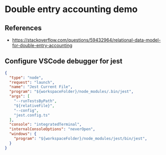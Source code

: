 # Double entry accounting demo

## References

- <https://stackoverflow.com/questions/59432964/relational-data-model-for-double-entry-accounting>

## Configure VSCode debugger for jest

```json
{
  "type": "node",
  "request": "launch",
  "name": "Jest Current File",
  "program": "${workspaceFolder}/node_modules/.bin/jest",
  "args": [
    "--runTestsByPath",
    "${relativeFile}",
    "--config",
    "jest.config.ts"
  ],
  "console": "integratedTerminal",
  "internalConsoleOptions": "neverOpen",
  "windows": {
    "program": "${workspaceFolder}/node_modules/jest/bin/jest",
  }
}
```
